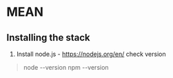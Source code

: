 # MEAN

## Installing the stack

1. Install node.js - https://nodejs.org/en/
check version
>node --version
>npm --version
